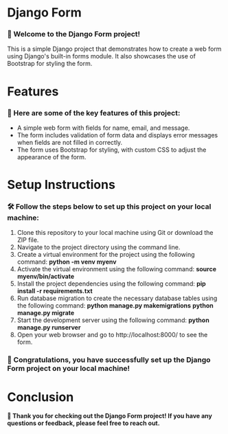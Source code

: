 # Django Form
### 👋 Welcome to the Django Form project!
This is a simple Django project that demonstrates how to create a web form using Django's built-in forms module. It also showcases the use of Bootstrap for styling the form.

# Features
### 🚀 Here are some of the key features of this project:
* A simple web form with fields for name, email, and message.
* The form includes validation of form data and displays error messages when fields are not filled in correctly.
* The form uses Bootstrap for styling, with custom CSS to adjust the appearance of the form.

# Setup Instructions
### 🛠️ Follow the steps below to set up this project on your local machine:
1. Clone this repository to your local machine using Git or download the ZIP file.
2. Navigate to the project directory using the command line.
3. Create a virtual environment for the project using the following command:
  **python -m venv myenv**
4. Activate the virtual environment using the following command:
  **source myenv/bin/activate**
5. Install the project dependencies using the following command:
  **pip install -r requirements.txt**
6. Run database migration to create the necessary database tables using the following command:
  **python manage.py makemigrations**
  **python manage.py migrate**
7. Start the development server using the following command:
  **python manage.py runserver**
8. Open your web browser and go to http://localhost:8000/ to see the form.
### 🎉 Congratulations, you have successfully set up the Django Form project on your local machine!

# Conclusion
**👏 Thank you for checking out the Django Form project! If you have any questions or feedback, please feel free to reach out.**
